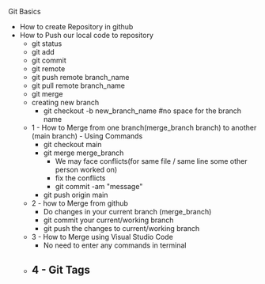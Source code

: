Git Basics

- How to create Repository in github
- How to Push our local code to repository
  - git status
  - git add
  - git commit
  - git remote
  - git push remote branch_name
  - git pull remote branch_name
  - git merge
  - creating new branch
    - git checkout -b new_branch_name #no space for the branch name
  - 1 - How to Merge from one branch(merge_branch branch) to another (main branch) - Using Commands
    - git checkout main
    - git merge merge_branch
      - We may face conflicts(for same file / same line some other person worked on)
      - fix the conflicts
      - git commit -am "message"
    - git push origin main
  - 2 - how to Merge from github
    - Do changes in your current branch (merge_branch)
    - git commit your current/working branch
    - git push the changes to current/working branch
  - 3 - How to Merge using Visual Studio Code
    - No need to enter any commands in terminal
  - 4 - Git Tags
    - 
